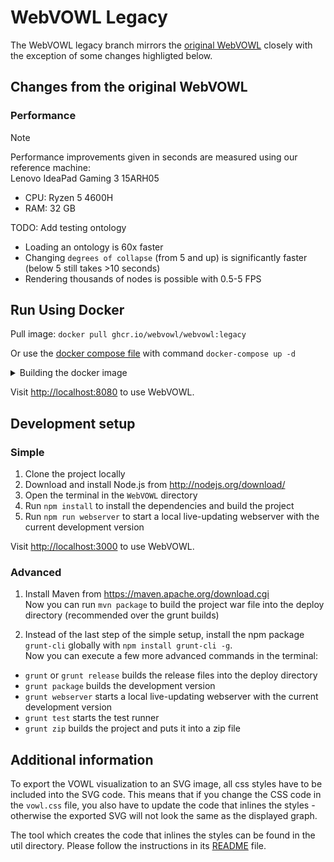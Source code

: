 # WebVOWL Legacy
The WebVOWL legacy branch mirrors the [original WebVOWL](https://github.com/VisualDataWeb/WebVOWL) closely with the exception of some changes highligted below.


## Changes from the original WebVOWL

### Performance
> [!NOTE]
> Performance improvements given in seconds are measured using our reference machine:  
> Lenovo IdeaPad Gaming 3 15ARH05
> - CPU: Ryzen 5 4600H  
> - RAM: 32 GB  

TODO: Add testing ontology

- Loading an ontology is 60x faster
- Changing `degrees of collapse` (from 5 and up) is significantly faster (below 5 still takes >10 seconds)
- Rendering thousands of nodes is possible with 0.5-5 FPS

## Run Using Docker
Pull image: `docker pull ghcr.io/webvowl/webvowl:legacy`  

Or use the [docker compose file](/docker-compose.yml) with command `docker-compose up -d`

<details>
<summary>Building the docker image</summary>
Make sure you are inside the `WebVOWL` directory and you have Docker installed.  
Run the following command to build the docker image:

`docker build . -t webvowl:legacy_dev`

Run the following command to run WebVOWL at port 8080.

`docker-compose up -d`
</details>

Visit [http://localhost:8080](http://localhost:8080) to use WebVOWL.

## Development setup

### Simple
1. Clone the project locally
2. Download and install Node.js from http://nodejs.org/download/
3. Open the terminal in the `WebVOWL` directory
4. Run `npm install` to install the dependencies and build the project
5. Run `npm run webserver` to start a local live-updating webserver with the current development version

Visit [http://localhost:3000](http://localhost:3000) to use WebVOWL.

### Advanced ###
1. Install Maven from https://maven.apache.org/download.cgi  
Now you can run `mvn package` to build the project war file into the deploy directory (recommended over the grunt builds)

3. Instead of the last step of the simple setup, install the npm package `grunt-cli` globally with `npm install grunt-cli -g`.  
Now you can execute a few more advanced commands in the terminal:

* `grunt` or `grunt release` builds the release files into the deploy directory
* `grunt package` builds the development version
* `grunt webserver` starts a local live-updating webserver with the current development version
* `grunt test` starts the test runner
* `grunt zip` builds the project and puts it into a zip file


Additional information
----------------------

To export the VOWL visualization to an SVG image, all css styles have to be included into the SVG code.
This means that if you change the CSS code in the `vowl.css` file, you also have to update the code that
inlines the styles - otherwise the exported SVG will not look the same as the displayed graph.

The tool which creates the code that inlines the styles can be found in the util directory. Please
follow the instructions in its [README](util/VowlCssToD3RuleConverter/README.md) file.
